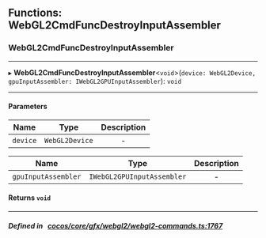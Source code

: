 ## Functions: WebGL2CmdFuncDestroyInputAssembler

### WebGL2CmdFuncDestroyInputAssembler


___
▸ **WebGL2CmdFuncDestroyInputAssembler**<`void`\>(`device: WebGL2Device, gpuInputAssembler: IWebGL2GPUInputAssembler`): `void`
___


#### Parameters

| Name | Type | Description |
| :------: | :------: | :------: |
| `device` | `WebGL2Device` | - |

| Name | Type | Description |
| :------: | :------: | :------: |
| `gpuInputAssembler` | `IWebGL2GPUInputAssembler` | - |


#### Returns `void` 
___


##### Defined in &nbsp;   [cocos/core/gfx/webgl2/webgl2-commands.ts:1767](https://github.com/cocos-creator/engine/blob/c7bf6b8a9/cocos/core/gfx/webgl2/webgl2-commands.ts#L1767)&nbsp;
